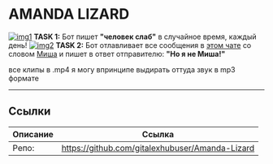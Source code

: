 # AMANDA LIZARD
[![img1](https://i.imgur.com/iEhVQbu.png)](https://t.me/c/1670463029/22981)
__TASK 1:__ Бот пишет __"человек слаб"__ в случайное время, каждый день!
[![img2](https://i.imgur.com/XGysCKv.png)](https://t.me/c/1670463029/22970)
__TASK 2:__ Бот отлавливает все сообщения в [этом чате](https://t.me/+KX4rjiQrjpc2NjIy) со словом [Миша](https://regex101.com/) и пишет в ответ отправителю: __"Но я не Миша!"__

все клипы в .mp4 я могу впринципе выдирать оттуда звук в mp3 формате

---

## Ссылки
| Описание | Ссылка |
| ------ | ------ |
Репо: | https://github.com/gitalexhubuser/Amanda-Lizard